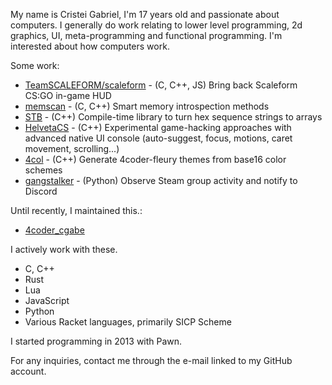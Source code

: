 My name is Cristei Gabriel, I'm 17 years old and passionate about computers. I generally do work relating to lower level programming, 2d graphics, UI, meta-programming and functional programming. I'm interested about how computers work.

Some work:
- [TeamSCALEFORM/scaleform](https://github.com/TeamSCALEFORM/scaleform) - (C, C++, JS) Bring back Scaleform CS:GO in-game HUD
- [memscan](https://github.com/cristeigabriel/memscan) - (C, C++) Smart memory introspection methods
- [STB](https://github.com/cristeigabriel/STB) - (C++) Compile-time library to turn hex sequence strings to arrays
- [HelvetaCS](https://github.com/cristeigabriel/HelvetaCS) - (C++) Experimental game-hacking approaches with advanced native UI console (auto-suggest, focus, motions, caret movement, scrolling...)
- [4col](https://github.com/cristeigabriel/4col) - (C++) Generate 4coder-fleury themes from base16 color schemes
- [gangstalker](https://github.com/cristeigabriel/gangstalker) - (Python) Observe Steam group activity and notify to Discord

Until recently, I maintained this.:
- [4coder_cgabe](https://github.com/cristeigabriel/4coder_cgabe)

I actively work with these.
- C, C++
- Rust
- Lua
- JavaScript
- Python
- Various Racket languages, primarily SICP Scheme

I started programming in 2013 with Pawn.

For any inquiries, contact me through the e-mail linked to my GitHub account.

